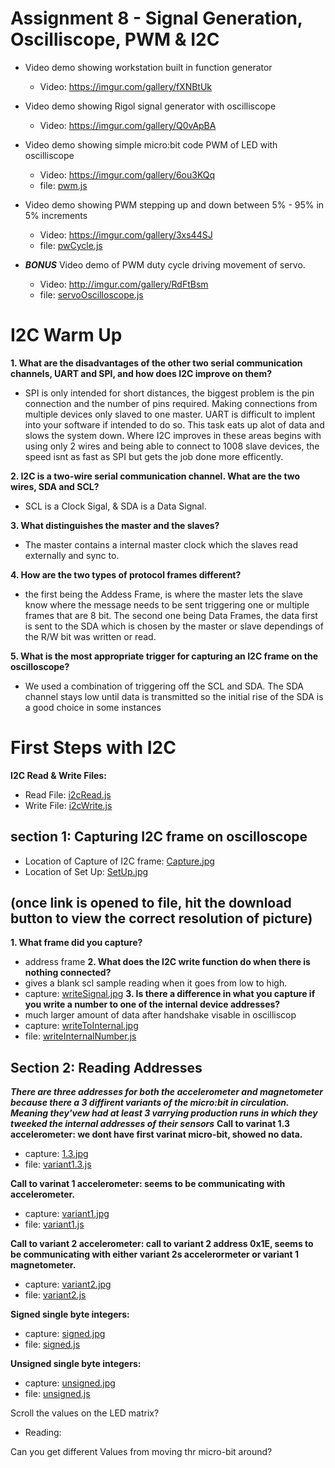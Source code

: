 # Assignment 8 - Signal Generation, Oscilliscope, PWM & I2C 
  - Video demo showing workstation built in function generator
    - Video: https://imgur.com/gallery/fXNBtUk
    
  - Video demo showing Rigol signal generator with oscilliscope
    - Video: https://imgur.com/gallery/Q0vApBA
   
  - Video demo showing simple micro:bit code PWM of LED with oscilliscope
    - Video: https://imgur.com/gallery/6ou3KQq
    - file: [pwm.js](pwm.js)
  
  - Video demo showing PWM stepping up and down between 5% - 95% in 5% increments
    - Video: https://imgur.com/gallery/3xs44SJ
    - file: [pwCycle.js](pwCycle.js)
  
  - ***BONUS*** Video demo of PWM duty cycle driving movement of servo.
    - Video: http://imgur.com/gallery/RdFtBsm
    - file: [servoOscilloscope.js](servoOscilloscope.js)

# I2C Warm Up 
**1. What are the disadvantages of the other two serial communication channels, UART and SPI, and how does I2C improve on them?**
 
 - SPI is only intended for short distances, the biggest problem is the pin connection and the number of pins required. Making connections from multiple devices only slaved to one master.  UART is difficult to implent into your software if intended to do so.  This task eats up alot of data and slows the system down.  Where I2C improves in these areas begins with using only 2 wires and being able to connect to 1008 slave devices, the speed isnt as fast as SPI but gets the job done more efficently.

**2. I2C is a two-wire serial communication channel. What are the two wires, SDA and SCL?**
 
 - SCL is a Clock Sigal, & SDA is a Data Signal.

**3. What distinguishes the master and the slaves?**
 
 - The master contains a internal master clock which the slaves read externally and sync to.

**4. How are the two types of protocol frames different?**

- the first being the Addess Frame, is where the master lets the slave know where the message needs to be sent triggering one or multiple frames that are 8 bit. The second one being Data Frames, the data first is sent to the SDA which is chosen by the master or slave dependings of the R/W bit was written or read.

**5. What is the most appropriate trigger for capturing an I2C frame on the oscilloscope?**
 
 - We used a combination of triggering off the SCL and SDA.
    The SDA channel stays low until data is transmitted so the initial rise of the SDA is a good choice in some instances
# First Steps with I2C

**I2C Read & Write Files:**
- Read File: [i2cRead.js](i2cRead.js)
- Write File: [i2cWrite.js](i2cWrite.js)

## section 1: Capturing I2C frame on oscilloscope

- Location of Capture of I2C frame: [Capture.jpg](Capture.jpg) 
- Location of Set Up: [SetUp.jpg](SetUp.jpg)
## (once link is opened to file, hit the download button to view the correct resolution of picture)

**1. What frame did you capture?**
- address frame
**2. What does the I2C write function do when there is nothing connected?**
- gives a blank scl sample reading when it goes from low to high.
- capture: [writeSignal.jpg](writeSignal.jpg)
**3. Is there a difference in what you capture if you write a number to one of the internal device addresses?**
- much larger amount of data after handshake visable in oscilliscop
- capture: [writeToInternal.jpg](writeToInternal.jpg)
- file: [writeInternalNumber.js](writeInternalNumber.js)
## Section 2: Reading Addresses
***There are three addresses for both the accelerometer and magnetometer because there a 3 diffirent variants of the micro:bit in circulation. Meaning they'vew had at least 3 varrying production runs in which they tweeked the internal addresses of their sensors***
**Call to varinat 1.3 accelerometer: we dont have first varinat micro-bit, showed no data.** 
- capture: [1.3.jpg](1.3.jpg)
- file: [variant1.3.js](variant1.3.js)

**Call to varinat 1 accelerometer: seems to be communicating with accelerometer.**
- capture: [variant1.jpg](variant1.jpg)
- file: [variant1.js](variant1.js)

**Call to variant 2 accelerometer: call to variant 2 address 0x1E, seems to be communicating with either variant 2s accelerormeter or variant 1 magnetometer.**
- capture: [variant2.jpg](variant2.jpg)
- file: [variant2.js](variant2.js)

**Signed single byte integers:** 
- capture: [signed.jpg](signed.jpg)
- file: [signed.js](signed.js)

**Unsigned single byte integers:** 
- capture: [unsigned.jpg](unsigned.jpg)
- file: [unsigned.js](unsigned.js)

Scroll the values on the LED matrix?
 - Reading:

Can you get different Values from moving thr micro-bit around?

 
 
 
